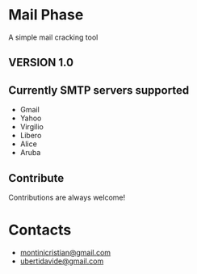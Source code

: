 # Mail Phase
A simple mail cracking tool

## VERSION 1.0

## Currently SMTP servers supported
- Gmail
- Yahoo
- Virgilio
- Libero
- Alice
- Aruba

## Contribute
Contributions are always welcome!


# Contacts
- montinicristian@gmail.com
- ubertidavide@gmail.com
